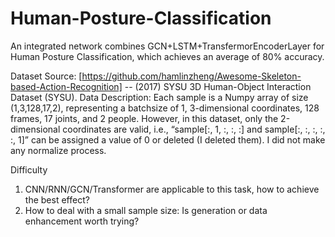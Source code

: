 # Human-Posture-Classification
An integrated network combines GCN+LSTM+TransfermorEncoderLayer for Human Posture Classification, which achieves an average of 80% accuracy.

Dataset Source: [https://github.com/hamlinzheng/Awesome-Skeleton-based-Action-Recognition] -- (2017) SYSU 3D Human-Object Interaction Dataset (SYSU).
Data Description: Each sample is a Numpy array of size (1,3,128,17,2), representing a batchsize of 1, 3-dimensional coordinates, 128 frames, 17 joints, and 2 people. However, in this dataset, only the 2-dimensional coordinates are valid, i.e., “sample[:, 1, :, :, :] and sample[:, :, :, :, :, 1]” can be assigned a value of 0 or deleted (I deleted them). I did not make any normalize process.

Difficulty
1. CNN/RNN/GCN/Transformer are applicable to this task, how to achieve the best effect? 
2. How to deal with a small sample size: Is generation or data enhancement worth trying?
